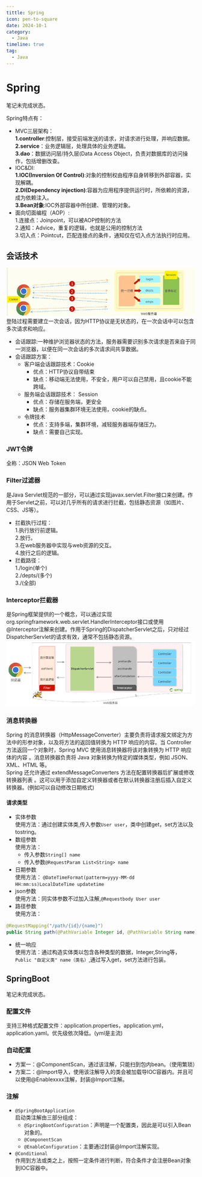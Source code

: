 ```yaml
---
tittle: Spring
icon: pen-to-square
date: 2024-10-1
category:
  - Java
timeline: true
tag:
  - Java
---
```

# Spring
笔记未完成状态。
<!-- more -->
Spring特点有：  
- MVC三层架构：  
  **1.controller**:控制层，接受前端发送的请求，对请求进行处理，并响应数据。  
  **2.service**：业务逻辑层，处理具体的业务逻辑。  
  **3.dao**：数据访问层/持久层(Data Access Object，负责对数据库的访问操作，包括增删改查。 
- IOC&DI:  
  **1.IOC(Inversion Of Control)**:对象的控制权由程序自身转移到外部容器，实现解耦。  
  **2.DI(Dependency injection)**:容器为应用程序提供运行时，所依赖的资源，成为依赖注入。  
  **3.Bean对象**:IOC外部容器中所创建、管理的对象。
- 面向切面编程（AOP）:  
  1.连接点：Joinpoint，可以被AOP控制的方法  
  2.通知：Advice，重复的逻辑，也就是公用的控制方法  
  3.切入点：Pointcut，匹配连接点的条件，通知仅在切入点方法执行时应用。  
## 会话技术
![](image.png)  
登陆过程需要建立一次会话，因为HTTP协议是无状态的，在一次会话中可以包含多次请求和响应。
- 会话跟踪:一种维护浏览器状态的方法，服务器需要识别多次请求是否来自于同一浏览器，以便在同一次会话的多次请求间共享数据。
- 会话跟踪方案：
    - 客户端会话跟踪技术：Cookie
        - 优点：HTTP协议自带结束
        - 缺点：移动端无法使用，不安全，用户可以自己禁用，且cookie不能跨域。
    - 服务端会话跟踪技术： Session
        - 优点：存储在服务端，更安全
        - 缺点：服务器集群环境无法使用，cookie的缺点。
    - 令牌技术
        - 优点：支持多端，集群环境，减轻服务器端存储压力。
        - 缺点：需要自己实现。
### JWT令牌
全称：JSON Web Token
### Filter过滤器
是Java Servlet规范的一部分，可以通过实现javax.servlet.Filter接口来创建。作用于Servlet之前，可以对几乎所有的请求进行拦截，包括静态资源（如图片、CSS、JS等）。  
- 拦截执行过程：  
1.执行放行前逻辑。  
2.放行。  
3.在web服务器中实现与web资源的交互。  
4.放行之后的逻辑。
- 拦截路径：   
1./login(单个)   
2./depts/(多个)  
3./(全部)  
### Interceptor拦截器  
是Spring框架提供的一个概念，可以通过实现org.springframework.web.servlet.HandlerInterceptor接口或使用@Interceptor注解来创建。作用于Spring的DispatcherServlet之后，只对经过DispatcherServlet的请求有效，通常不包括静态资源。         
![拦截器与过滤器的区别图](image-1.png)  
### 消息转换器
Spring 的消息转换器（HttpMessageConverter）主要负责将请求报文绑定为方法中的形参对象，以及将方法的返回值转换为 HTTP 响应的内容。当 Controller 方法返回一个对象时，Spring MVC 使用消息转换器将该对象转换为 HTTP 响应体的内容
。消息转换器负责将 Java 对象转换为特定的媒体类型，例如 JSON、XML、HTML 等。  
Spring 还允许通过 extendMessageConverters 方法在配置转换器后扩展或修改转换器列表
。这可以用于添加自定义转换器或者在默认转换器注册后插入自定义转换器。(例如可以自动修改日期格式)
#### 请求类型
- 实体参数  
使用方法：通过创建实体类,传入参数```User user```，类中创建get，set方法以及tostring。
- 数组参数  
使用方法：  
  - 传入参数```String[] name```  
  - 传入参数```@RequestParam List<String> name```
- 日期参数  
使用方法： ```@DateTimeFormat(patterm=yyyy-MM-dd HH:mm:ss)LocalDateTime updatetime```
- json参数  
使用方法：同实体参数不过加入注解,```@Requestbody User user```
- 路径参数  
使用方法：
```Java
@RequestMapping("/path/{id}/{name}")
public String path(@PathVariable Integer id, @PathVariable String name){}
```
- 统一响应  
使用方法：通过构造实体类以包含各种类型的数据，Integer,String等，```Public "自定义类" name（类名）```,通过写入get，set方法进行包装。

## SpringBoot
笔记未完成状态。
<!-- more --> 
### 配置文件  
支持三种格式配置文件：application.properties，application.yml，application.yaml。优先级依次降低。(yml是主流)
### 自动配置
- 方案一：@ComponentScan，通过该注解，只能扫到包内bean。（使用繁琐）  
- 方案二：@Import导入，使用该注解导入的类会被加载导IOC容器内。并且可以使用@Enablexxxx注解，封装@Import注解。   
### 注解
- ```@SpringBootApplication```  
启动类注解由三部分组成：  
    - ```@SpringBootConfiguration```：声明是一个配置类，因此是可以引入Bean对象的。  
    - ```@ComponentScan```  
    - ```@EnableConfiguration```：主要通过封装@Import注解实现。  
- ```@Conditional```  
作用到方法或类之上，按照一定条件进行判断，符合条件才会注册Bean对象到IOC容器中。
